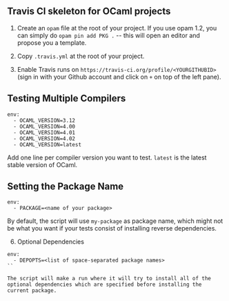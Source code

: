 ## Travis CI skeleton for OCaml projects

1. Create an `opam` file at the root of your project. If you use opam
   1.2, you can simply do `opam pin add PKG .` -- this will open an
   editor and propose you a template.

2. Copy `.travis.yml` at the root of your project.

3. Enable Travis runs on
   `https://travis-ci.org/profile/<YOURGITHUBID>` (sign in with your
   Github account and click on `+` on top of the left pane).

## Testing Multiple Compilers

````shell
env:
  - OCAML_VERSION=3.12
  - OCAML_VERSION=4.00
  - OCAML_VERSION=4.01
  - OCAML_VERSION=4.02
  - OCAML_VERSION=latest
````

Add one line per compiler version you want to test. `latest` is the
latest stable version of OCaml.

## Setting the Package Name

```shell
env:
  - PACKAGE=<name of your package>
```

By default, the script will use `my-package` as package name, which
might not be what you want if your tests consist of installing reverse
dependencies.

6. Optional Dependencies

```shell
env:
  - DEPOPTS=<list of space-separated package names>
``

The script will make a run where it will try to install all of the
optional dependencies which are specified before installing the
current package.